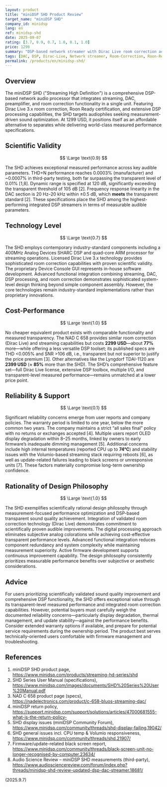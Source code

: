 ```yaml
---
layout: product
title: "miniDSP SHD Product Review"
target_name: "miniDSP SHD"
company_id: minidsp
lang: en
ref: minidsp-shd
date: 2025-09-07
rating: [3.7, 0.9, 0.7, 1.0, 0.1, 1.0]
price: 1299
summary: "DSP-based network streamer with Dirac Live room correction achieving transparent-level measured performance at competitive pricing, compromised by significant reliability concerns"
tags: [DAC, DSP, Dirac-Live, Network streamer, Room-Correction, Roon-Ready]
permalink: /products/en/minidsp-shd/
---
```

## Overview

The miniDSP SHD ("Streaming High Definition") is a comprehensive DSP-based network audio processor that integrates streaming, DAC, preamplifier, and room correction functionality in a single unit. Featuring Dirac Live 3.x room correction, Roon Ready certification, and extensive DSP processing capabilities, the SHD targets audiophiles seeking measurement-driven sound optimization. At 1299 USD, it positions itself as an affordable alternative to separates while delivering world-class measured performance specifications.

## Scientific Validity

$$ \Large \text{0.9} $$

The SHD achieves exceptional measured performance across key audible parameters. THD+N performance reaches 0.0003% (manufacturer) and ~0.0007% in third-party testing, both far surpassing the transparent level of 0.01% [1,8]. Dynamic range is specified at 120 dB, significantly exceeding the transparent threshold of 105 dB [2]. Frequency response linearity in the DAC section is 20 Hz–20 kHz within ±0.5 dB, which **meets** the transparent standard [2]. These specifications place the SHD among the highest-performing integrated DSP streamers in terms of measurable audible parameters.

## Technology Level

$$ \Large \text{0.7} $$

The SHD employs contemporary industry-standard components including a 400MHz Analog Devices SHARC DSP and quad-core ARM processor for streaming operations. Licensed Dirac Live 3.x technology provides sophisticated room correction capabilities with proven scientific validity. The proprietary Device Console GUI represents in-house software development. Advanced functional integration combining streaming, DAC, DSP processing, and room correction demonstrates sophisticated system-level design thinking beyond simple component assembly. However, the core technologies remain industry-standard implementations rather than proprietary innovations.

## Cost-Performance

$$ \Large \text{1.0} $$

No cheaper equivalent product exists with comparable functionality and measured transparency. The NAD C 658 provides similar room correction (Dirac Live) and streaming capabilities but costs **2299 USD**—about **77%** more—while offering a less versatile DSP toolset; its published specs are THD <0.005% and SNR >106 dB, i.e., transparent but not superior to justify the price premium [3]. Other alternatives like the Lyngdorf TDAI-1120 are **2399 USD** (≈ **85%** more than the SHD). The SHD’s comprehensive feature set—full Dirac Live license, extensive DSP toolbox, multiple I/O, and transparent-level measured performance—remains unmatched at a lower price point.

## Reliability & Support

$$ \Large \text{0.1} $$

Significant reliability concerns emerge from user reports and company policies. The warranty period is limited to one year, below the more common two years. The company maintains a strict “all sales final” policy with no returns or exchanges accepted [4]. Multiple users report OLED display degradation within 8–25 months, linked by owners to early firmware’s inadequate dimming management [5]. Additional concerns include high internal temperatures (reported CPU up to **74°C**) and stability issues with the Volumio-based streaming stack requiring reboots [6], as well as update-related failures leading to black screens or unresponsive units [7]. These factors materially compromise long-term ownership confidence.

## Rationality of Design Philosophy

$$ \Large \text{1.0} $$

The SHD exemplifies scientifically rational design philosophy through measurement-focused performance optimization and DSP-based transparent sound quality achievement. Integration of validated room correction technology (Dirac Live) demonstrates commitment to scientifically proven audible improvements. The digital processing approach eliminates subjective analog colorations while achieving cost-effective transparent performance levels. Advanced functional integration reduces component redundancy and system complexity while maintaining measurement superiority. Active firmware development supports continuous improvement capability. The design philosophy consistently prioritizes measurable performance benefits over subjective or aesthetic considerations.

## Advice

For users prioritizing scientifically validated sound quality improvement and comprehensive DSP functionality, the SHD offers exceptional value through its transparent-level measured performance and integrated room correction capabilities. However, potential buyers must carefully weigh the documented reliability concerns—particularly display degradation, thermal management, and update stability—against the performance benefits. Consider extended warranty options if available, and prepare for potential service requirements during the ownership period. The product best serves technically-oriented users comfortable with firmware management and troubleshooting.

## References

1. miniDSP SHD product page, https://www.minidsp.com/products/streaming-hd-series/shd  
2. SHD Series User Manual (specifications), https://www.minidsp.com/images/documents/SHD%20Series%20User%20Manual.pdf  
3. NAD C 658 product page (specs), https://nadelectronics.com/product/c-658-bluos-streaming-dac/  
4. miniDSP return policy, https://support.minidsp.com/support/solutions/articles/47000681555-what-is-the-return-policy-  
5. SHD display issues (miniDSP Community Forum), https://www.minidsp.com/community/threads/shd-display-failing.19042/  
6. SHD general issues incl. CPU temp & Volumio responsiveness, https://www.minidsp.com/community/threads/shd.21907/  
7. Firmware/update-related black screen report, https://www.minidsp.com/community/threads/black-screen-unit-no-longer-recognised-by-computer.23634/  
8. Audio Science Review – miniDSP SHD measurements (third-party), https://www.audiosciencereview.com/forum/index.php?threads/minidsp-shd-review-updated-dsp-dac-streamer.18681/

(2025.9.7)

